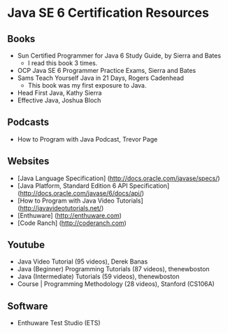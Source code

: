 # Java SE 6 Certification Resources

## Books
- Sun Certified Programmer for Java 6 Study Guide, by Sierra and Bates
    * I read this book 3 times.
- OCP Java SE 6 Programmer Practice Exams, Sierra and Bates
- Sams Teach Yourself Java in 21 Days, Rogers Cadenhead
    * This book was my first exposure to Java.
- Head First Java, Kathy Sierra
- Effective Java, Joshua Bloch
 
## Podcasts
- How to Program with Java Podcast, Trevor Page
 
## Websites
- [Java Language Specification] (http://docs.oracle.com/javase/specs/)
- [Java Platform, Standard Edition 6 API Specification] (http://docs.oracle.com/javase/6/docs/api/)
- [How to Program with Java Video Tutorials] (http://javavideotutorials.net/)
- [Enthuware] (http://enthuware.com)
- [Code Ranch] (http://coderanch.com)

## Youtube
- Java Video Tutorial (95 videos), Derek Banas
- Java (Beginner) Programming Tutorials (87 videos), thenewboston
- Java (Intermediate) Tutorials (59 videos), thenewboston
- Course | Programming Methodology (28 videos), Stanford (CS106A) 

## Software
- Enthuware Test Studio (ETS)
